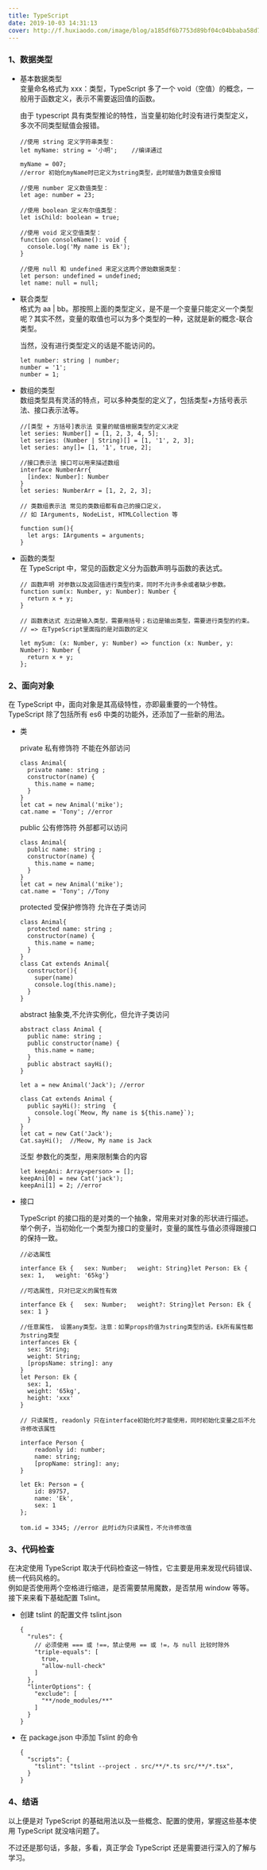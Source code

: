 ```yaml
---
title: TypeScript
date: 2019-10-03 14:31:13
cover: http://f.huxiaodo.com/image/blog/a185df6b7753d89bf04c04bbaba58d78.jpg
---
```


### 1、数据类型

- 基本数据类型  
   变量命名格式为 xxx：类型，TypeScript 多了一个 void（空值）的概念，一般用于函数定义，表示不需要返回值的函数。

  由于 typescript 具有类型推论的特性，当变量初始化时没有进行类型定义，多次不同类型赋值会报错。

  ```
  //使用 string 定义字符串类型：
  let myName: string = '小明';    //编译通过

  myName = 007;
  //error 初始化myName时已定义为string类型，此时赋值为数值变会报错

  //使用 number 定义数值类型：
  let age: number = 23;

  //使用 boolean 定义布尔值类型：
  let isChild: boolean = true;

  //使用 void 定义空值类型：
  function consoleName(): void {
    console.log('My name is Ek');
  }

  //使用 null 和 undefined 来定义这两个原始数据类型：
  let person: undefined = undefined;
  let name: null = null;
  ```

- 联合类型  
   格式为 aa | bb。那按照上面的类型定义，是不是一个变量只能定义一个类型呢？其实不然，变量的取值也可以为多个类型的一种，这就是新的概念-联合类型。

  当然，没有进行类型定义的话是不能访问的。

  ```
  let number: string | number;
  number = '1';
  number = 1;
  ```

- 数组的类型  
  数组类型具有灵活的特点，可以多种类型的定义了，包括类型+方括号表示法、接口表示法等。

  ```
  //[类型 + 方括号]表示法 变量的赋值根据类型的定义决定
  let series: Number[] = [1, 2, 3, 4, 5];
  let series: (Number | String)[] = [1, '1', 2, 3];
  let series: any[]= [1, '1', true, 2];

  //接口表示法 接口可以用来描述数组
  interface NumberArr{
    [index: Number]: Number
  }
  let series: NumberArr = [1, 2, 2, 3];

  // 类数组表示法 常见的类数组都有自己的接口定义，
  // 如 IArguments, NodeList, HTMLCollection 等

  function sum(){
    let args: IArguments = arguments;
  }
  ```

- 函数的类型  
  在 TypeScript 中，常见的函数定义分为函数声明与函数的表达式。

  ```
  // 函数声明 对参数以及返回值进行类型约束，同时不允许多余或者缺少参数。
  function sum(x: Number, y: Number): Number {
    return x + y;
  }

  // 函数表达式 左边是输入类型，需要用括号；右边是输出类型，需要进行类型的约束。
  // => 在TypeScript里面指的是对函数的定义

  let mySum: (x: Number, y: Number) => function (x: Number, y: Number): Number {
    return x + y;
  };
  ```

### 2、面向对象

在 TypeScript 中，面向对象是其高级特性，亦即最重要的一个特性。  
TypeScript 除了包括所有 es6 中类的功能外，还添加了一些新的用法。

- 类

  private 私有修饰符 不能在外部访问

  ```
  class Animal{
    private name: string ;
    constructor(name) {
      this.name = name;
    }
  }
  let cat = new Animal('mike');
  cat.name = 'Tony'; //error
  ```

  public 公有修饰符 外部都可以访问

  ```
  class Animal{
    public name: string ;
    constructor(name) {
      this.name = name;
    }
  }
  let cat = new Animal('mike');
  cat.name = 'Tony'; //Tony
  ```

  protected 受保护修饰符 允许在子类访问

  ```
  class Animal{
    protected name: string ;
    constructor(name) {
      this.name = name;
    }
  }
  class Cat extends Animal{
    constructor(){
      super(name)
      console.log(this.name);
    }
  }
  ```

  abstract 抽象类,不允许实例化，但允许子类访问

  ```
  abstract class Animal {
    public name: string ;
    public constructor(name) {
      this.name = name;
    }
    public abstract sayHi();
  }

  let a = new Animal('Jack'); //error

  class Cat extends Animal {
    public sayHi(): string  {
      console.log(`Meow, My name is ${this.name}`);
    }
  }
  let cat = new Cat('Jack');
  Cat.sayHi();  //Meow, My name is Jack
  ```

  泛型 参数化的类型，用来限制集合的内容

  ```
  let keepAni: Array<person> = [];
  keepAni[0] = new Cat('jack');
  keepAni[1] = 2; //error
  ```

- 接口

  TypeScript 的接口指的是对类的一个抽象，常用来对对象的形状进行描述。  
  举个例子，当初始化一个类型为接口的变量时，变量的属性与值必须得跟接口的保持一致。

  ```
  //必选属性

  interfance Ek {   sex: Number;   weight: String}let Person: Ek {   sex: 1,   weight: '65kg'}

  //可选属性, 只对已定义的属性有效

  interfance Ek {   sex: Number;   weight?: String}let Person: Ek {   sex: 1 }

  //任意属性， 设置any类型。注意：如果props的值为string类型的话，Ek所有属性都为string类型
  interfances Ek {
    sex: String;
    weight: String;
    [propsName: string]: any
  }
  let Person: Ek {
    sex: 1,
    weight: '65kg',
    height: 'xxx'
  }

  // 只读属性, readonly 只在interface初始化时才能使用，同时初始化变量之后不允许修改该属性

  interface Person {
      readonly id: number;
      name: string;
      [propName: string]: any;
  }

  let Ek: Person = {
      id: 89757,
      name: 'Ek',
      sex: 1
  };

  tom.id = 3345; //error 此时id为只读属性，不允许修改值
  ```

### 3、代码检查

在决定使用 TypeScript 取决于代码检查这一特性，它主要是用来发现代码错误、统一代码风格的。  
例如是否使用两个空格进行缩进，是否需要禁用魔数，是否禁用 window 等等。接下来来看下基础配置 Tslint。

- 创建 tslint 的配置文件 tslint.json

  ```
  {
    "rules": {
      // 必须使用 === 或 !==，禁止使用 == 或 !=，与 null 比较时除外
      "triple-equals": [
        true,
        "allow-null-check"
      ]
    },
    "linterOptions": {
      "exclude": [
        "**/node_modules/**"
      ]
    }
  }
  ```

- 在 package.json 中添加 Tslint 的命令

  ```
  {
    "scripts": {
      "tslint": "tslint --project . src/**/*.ts src/**/*.tsx",
    }
  }
  ```

### 4、结语

以上便是对 TypeScript 的基础用法以及一些概念、配置的使用，掌握这些基本使用 TypeScript 就没啥问题了。

不过还是那句话，多敲，多看，真正学会 TypeScript 还是需要进行深入的了解与学习。
